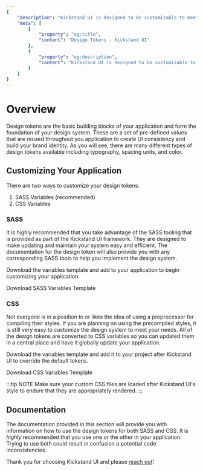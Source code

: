 ```yaml
---
{
    "description": "Kickstand UI is designed to be customizable to meet your needs. Update the design tokens to match your brand.",
    "meta": [
        {
            "property": "og:title",
            "content": "Design Tokens - Kickstand UI"
        },
        {
            "property": "og:description",
            "content": "Kickstand UI is designed to be customizable to meet your needs. Update the design tokens to match your brand."
        }
    ]
}
---
```


# Overview

Design tokens are the basic building blocks of your application and form the foundation of your design system. These are a set of pre-defined values that are reused throughout you application to create UI consistency and build your brand identity. As you will see, there are many different types of design tokens available including typography, spacing units, and color.

## Customizing Your Application

There are two ways to customize your design tokens:

1. SASS Variables (recommended)
2. CSS Variables

### SASS

It is highly recommended that you take advantage of the SASS tooling that is provided as part of the Kickstand UI framework. They are designed to make updating and maintain your system easy and efficient. The documentation for the design token will also provide you with any corresponding SASS tools to help you implement the design system.

Download the variables template and add to your application to begin customizing your application.

<div class="text-center mt-xxl">
    <ks-button href="/downloads/sass_variables.zip" display="hollow" download>Download SASS Variables Template</ks-button>
</div>

### CSS

Not everyone is in a position to or likes the idea of using a preprocessor for compiling their styles. If you are planning on using the precompiled styles, it is still very easy to customize the design system to meet your needs. All of the design tokens are converted to CSS variables so you can updated them in a central place and have it globally update your application.

Download the variables template and add it to your project after Kickstand UI to override the default tokens.

<div class="text-center my-xxl">
    <ks-button href="/downloads/css_variables.zip" display="hollow" download>Download CSS Variables Template</ks-button>
</div>

:::tip NOTE
Make sure your custom CSS files are loaded after Kickstand UI's style to endure that they are appropriately rendered.
:::

## Documentation

The documentation provided in this section will provide you with information on how to use the design tokens for both SASS and CSS. It is _highly_ recommended that you use one or the other in your application. Trying to use both could result in confusion a potential code inconsistencies.

Thank you for choosing Kickstand UI and please [reach out](../contact.md)!
